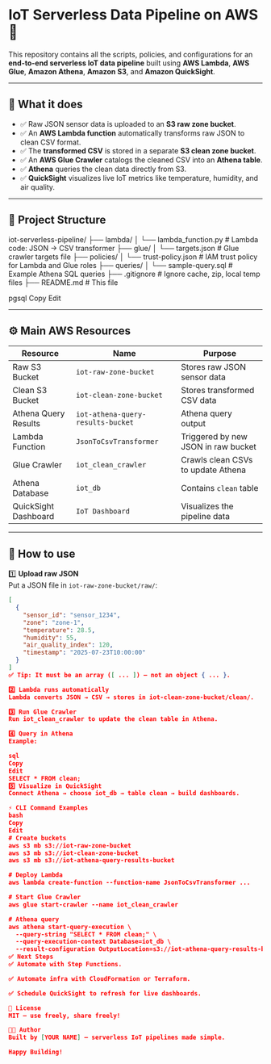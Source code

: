 # IoT Serverless Data Pipeline on AWS 🚀

This repository contains all the scripts, policies, and configurations for an **end-to-end serverless IoT data pipeline** built using **AWS Lambda**, **AWS Glue**, **Amazon Athena**, **Amazon S3**, and **Amazon QuickSight**.

---

## 📌 What it does

- ✅ Raw JSON sensor data is uploaded to an **S3 raw zone bucket**.
- ✅ An **AWS Lambda function** automatically transforms raw JSON to clean CSV format.
- ✅ The **transformed CSV** is stored in a separate **S3 clean zone bucket**.
- ✅ An **AWS Glue Crawler** catalogs the cleaned CSV into an **Athena table**.
- ✅ **Athena** queries the clean data directly from S3.
- ✅ **QuickSight** visualizes live IoT metrics like temperature, humidity, and air quality.

---

## 📂 Project Structure

iot-serverless-pipeline/
├── lambda/
│ └── lambda_function.py # Lambda code: JSON → CSV transformer
├── glue/
│ └── targets.json # Glue crawler targets file
├── policies/
│ └── trust-policy.json # IAM trust policy for Lambda and Glue roles
├── queries/
│ └── sample-query.sql # Example Athena SQL queries
├── .gitignore # Ignore cache, zip, local temp files
├── README.md # This file

pgsql
Copy
Edit

---

## ⚙️ Main AWS Resources

| Resource              | Name                          | Purpose |
|-----------------------|-------------------------------|---------|
| Raw S3 Bucket         | `iot-raw-zone-bucket`         | Stores raw JSON sensor data |
| Clean S3 Bucket       | `iot-clean-zone-bucket`       | Stores transformed CSV data |
| Athena Query Results  | `iot-athena-query-results-bucket` | Athena query output |
| Lambda Function       | `JsonToCsvTransformer`        | Triggered by new JSON in raw bucket |
| Glue Crawler          | `iot_clean_crawler`           | Crawls clean CSVs to update Athena |
| Athena Database       | `iot_db`                      | Contains `clean` table |
| QuickSight Dashboard  | `IoT Dashboard`               | Visualizes the pipeline data |

---

## 🧩 How to use

1️⃣ **Upload raw JSON**  
Put a JSON file in `iot-raw-zone-bucket/raw/`:
```json
[
  {
    "sensor_id": "sensor_1234",
    "zone": "zone-1",
    "temperature": 28.5,
    "humidity": 55,
    "air_quality_index": 120,
    "timestamp": "2025-07-23T10:00:00"
  }
]
✅ Tip: It must be an array ([ ... ]) — not an object { ... }.

2️⃣ Lambda runs automatically
Lambda converts JSON → CSV → stores in iot-clean-zone-bucket/clean/.

3️⃣ Run Glue Crawler
Run iot_clean_crawler to update the clean table in Athena.

4️⃣ Query in Athena
Example:

sql
Copy
Edit
SELECT * FROM clean;
5️⃣ Visualize in QuickSight
Connect Athena → choose iot_db → table clean → build dashboards.

⚡ CLI Command Examples
bash
Copy
Edit
# Create buckets
aws s3 mb s3://iot-raw-zone-bucket
aws s3 mb s3://iot-clean-zone-bucket
aws s3 mb s3://iot-athena-query-results-bucket

# Deploy Lambda
aws lambda create-function --function-name JsonToCsvTransformer ...

# Start Glue Crawler
aws glue start-crawler --name iot_clean_crawler

# Athena query
aws athena start-query-execution \
  --query-string "SELECT * FROM clean;" \
  --query-execution-context Database=iot_db \
  --result-configuration OutputLocation=s3://iot-athena-query-results-bucket/
✅ Next Steps
✅ Automate with Step Functions.

✅ Automate infra with CloudFormation or Terraform.

✅ Schedule QuickSight to refresh for live dashboards.

📜 License
MIT — use freely, share freely!

🧑‍💻 Author
Built by [YOUR NAME] — serverless IoT pipelines made simple.

Happy Building! 